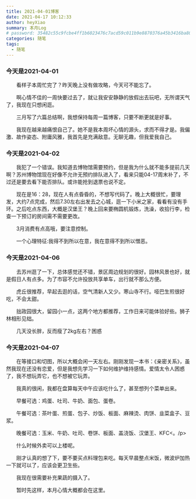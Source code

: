 ```yaml
---
title: 2021-04-01博客
date: 2021-04-17 10:12:33
author: heyXiao
summary: 本月Log
# password: 35482c55c9fcbe4ff1b6023476c7acd59c011b9e8870376a45b3416ba8092d3d
categories: 随笔
tags:
  - 随笔
---
```


### 今天是2021-04-01
<p style="text-indent:2em">看样子本周忙完了？昨天晚上没有做攻略，今天可不能忘了。</p>
<p style="text-indent:2em">啊心情不佳的一周快要过去了，就让我安安静静的放假出去玩吧，无所谓天气了，我现在只想闲逛。</p>
<p style="text-indent:2em">三月写了六篇总结啊，我想保持每周一篇博客，只要不断更就是好事。</p>
<p style="text-indent:2em">我现在越来越痛恨自己了。她不是我本周坏心情的源头，求而不得才是。我偏激、故作姿态、附庸风雅，我首先是充满敌意。无聊无趣，但我爱我自己。</p>

### 今天是2021-04-02
<p style="text-indent:2em">我犯了一个错误。我知道去博物馆需要预约，但是我为什么就不能多提前几天啊？苏州博物馆现在好像不允许无预约排队进入了，看来只能04-17周末补了，不过还是要去看下能否排队。或许能抢到退票也说不定。</p>
<p style="text-indent:2em">现在是16：28，现在人有点昏昏的，不想写代码了。晚上大概很忙，要理发，大约7点完成，然后7.30左右出发去之心城，逛一下小米之家，看看有没有手环。之后吃点东西，大概是汉堡王？晚上回来要椭圆机锻炼，洗澡，收拾行李，检查一下预订的房间需不需要更改。</p>
<p style="text-indent:2em">3月消费有点高哦，要注意控制。</p>
<p style="text-indent:2em">一个心理特征:我得不到所以在意，我在意得不到所以憎恶。</p>

### 今天是2021-04-06
<p style="text-indent:2em">去苏州逛了一下，总体感觉还不错，景区周边规划的很好。园林风景也好，就是假日人有点多。为了市容不允许投放共享单车，出行就不那么方便。</p>
<p style="text-indent:2em">虎丘很推荐，早起去逛的话，空气清新人又少。寒山寺不行。哑巴生煎很好吃，不会太甜。</p>
<p style="text-indent:2em">拙政园很大，留园小一点，这两个地方都推荐，工作日来可能体验好些。狮子林相形见绌。</p>
<p style="text-indent:2em">几天没长胖，反而瘦了2kg左右？困惑</p>

### 今天是2021-04-07
<p style="text-indent:2em">在等接口和切图，所以大概会闲一天左右。刚刚发现一本书：《亲密关系》，虽然我现在还没有恋爱，但是我想先学习一下如何维护维持感情。爱情太令人困惑了，我不想玩弄它，也不想被它玩弄。</p>
<p style="text-indent:2em">我真的很闲，我都在盘算每天中午应该吃什么了，甚至想列个菜单出来。</p>
<p style="text-indent:2em">早餐可选：鸡蛋、吐司、牛奶、面包、蛋卷。</p>
<p style="text-indent:2em">午餐可选：茶叶蛋、煎蛋、包子、炒饭、板面、麻辣烫、肉饼、韭菜盒子、豆浆。</p>
<p style="text-indent:2em">晚餐可选：玉米、牛奶、吐司、卷饼、板面、盖浇饭、汉堡王、KFC<。/p>
<p style="text-indent:2em">什么时候外卖可以上楼呢。</p>
<p style="text-indent:2em">刚才认真的想了下，要不要买点料理包来吃。每天早晨整点米饭，微波炉加热一下就可以了，应该会更卫生些。</p>
<p style="text-indent:2em">我现在很需要补充果蔬的摄入了。</p>

<p style="text-indent:2em">暂时先这样，本月心情大概都会在这里。</p>
<p style="text-indent:2em"></p>

